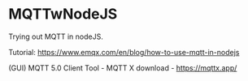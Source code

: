 # MQTTwNodeJS

Trying out MQTT in nodeJS. 

Tutorial: https://www.emqx.com/en/blog/how-to-use-mqtt-in-nodejs

(GUI) MQTT 5.0 Client Tool - MQTT X
download - https://mqttx.app/

